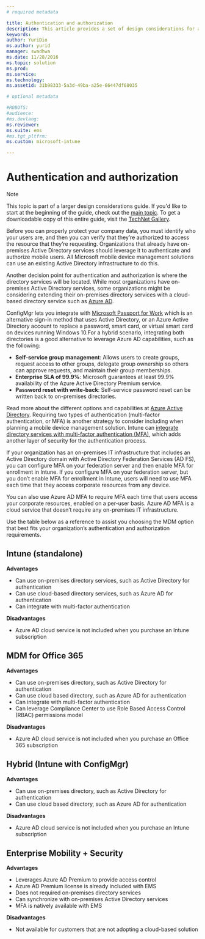 ```yaml
---
# required metadata

title: Authentication and authorization
description: This article provides a set of design considerations for authentication and authorization that should be used in a mobile device management scenario.
keywords:
author: YuriDio
ms.author: yurid
manager: swadhwa
ms.date: 11/28/2016
ms.topic: solution
ms.prod:
ms.service: 
ms.technology:
ms.assetid: 31b98333-5a3d-49ba-a25e-66447df68035

# optional metadata

#ROBOTS:
#audience:
#ms.devlang:
ms.reviewer: 
ms.suite: ems
#ms.tgt_pltfrm:
ms.custom: microsoft-intune

---
```


# Authentication and authorization

>[!NOTE]
>This topic is part of a larger design considerations guide. If you'd like to start at the beginning of the guide, check out the [main topic](mdm-design-considerations-guide.md). To get a downloadable copy of this entire guide, visit the [TechNet Gallery](https://gallery.technet.microsoft.com/Mobile-Device-Management-7d401582).

Before you can properly protect your company data, you must identify who your users are, and then you can verify that they’re authorized to access the resource that they’re requesting. Organizations that already have on-premises Active Directory services should leverage it to authenticate and authorize mobile users. All Microsoft mobile device management solutions can use an existing Active Directory infrastructure to do this. 

Another decision point for authentication and authorization is where the directory services will be located. While most organizations have on-premises Active Directory services, some organizations might be considering extending their on-premises directory services with a cloud-based directory service such as [Azure AD](http://azure.microsoft.com/documentation/articles/active-directory-whatis/). 

ConfigMgr lets you integrate with [Microsoft Passport for Work](https://technet.microsoft.com/library/mt488797.aspx) which is an alternative sign-in method that uses Active Directory, or an Azure Active Directory account to replace a password, smart card, or virtual smart card on devices running Windows 10.For a hybrid scenario, integrating both directories is a good alternative to leverage Azure AD capabilities, such as the following:

- **Self-service group management**: Allows users to create groups, request access to other groups, delegate group ownership so others can approve requests, and maintain their group memberships.
- **Enterprise SLA of 99.9%**:  Microsoft guarantees at least 99.9% availability of the Azure Active Directory Premium service.
- **Password reset with write-back**: Self-service password reset can be written back to on-premises directories.

Read more about the different options and capabilities at [Azure Active Directory](https://msdn.microsoft.com/library/azure/dn532272.aspx).
Requiring two types of authentication (multi-factor authentication, or MFA) is another strategy to consider including when planning a mobile device management solution. Intune can [integrate directory services with multi-factor authentication (MFA)](https://technet.microsoft.com/library/dn889751.aspx), which adds another layer of security for the authentication process. 

If your organization has an on-premises IT infrastructure that includes an Active Directory domain with Active Directory Federation Services (AD FS), you can configure MFA on your federation server and then enable MFA for enrollment in Intune. If you configure MFA on your federation server, but you don’t enable MFA for enrollment in Intune, users will need to use MFA each time that they access corporate resources from any device. 

You can also use Azure AD MFA to require MFA each time that users access your corporate resources, enabled on a per-user basis. Azure AD MFA is a cloud service that doesn’t require any on-premises IT infrastructure.

Use the table below as a reference to assist you choosing the MDM option that best fits your organization’s authentication and authorization requirements.

## Intune (standalone)

**Advantages**

- Can use on-premises directory services, such as Active Directory for authentication
- Can use cloud-based directory services, such as Azure AD for authentication
- Can integrate with multi-factor authentication

**Disadvantages**

- Azure AD cloud service is not included when you purchase an Intune subscription

## MDM for Office 365

**Advantages**

- Can use on-premises directory, such as Active Directory for authentication
- Can use cloud based directory, such as Azure AD for authentication
- Can integrate with multi-factor authentication
- Can leverage Compliance Center to use Role Based Access Control (RBAC) permissions model

**Disadvantages**

- Azure AD cloud service is not included when you purchase an Office 365 subscription

## Hybrid (Intune with ConfigMgr)

**Advantages**

- Can use on-premises directory, such as Active Directory for authentication
- Can use cloud based directory, such as Azure AD for authentication

**Disadvantages**

- Azure AD cloud service is not included when you purchase an Intune subscription

## Enterprise Mobility + Security

**Advantages**

- Leverages Azure AD Premium to provide access control
- Azure AD Premium license is already included with EMS
- Does not required on-premises directory services
- Can synchronize with on-premises Active Directory services
- MFA is natively available with EMS

**Disadvantages**

- Not available for customers that are not adopting a cloud-based solution

